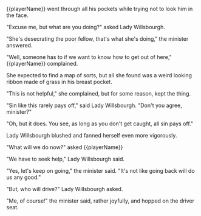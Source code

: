 {{playerName}} went through all his pockets while trying not to look him in the face.

"Excuse me, but what are you doing?" asked Lady Willsbourgh.

"She's desecrating the poor fellow, that's what she's doing," the minister answered.

"Well, someone has to if we want to know how to get out of here," {{playerName}} complained.

She expected to find a map of sorts, but all she found was a weird looking ribbon made of grass in his breast pocket.

"This is not helpful," she complained, but for some reason, kept the thing.

"Sin like this rarely pays off," said Lady Willsbourgh. "Don't you agree, minister?"

"Oh, but it does. You see, as long as you don't get caught, all sin pays off."

Lady Willsbourgh blushed and fanned herself even more vigorously.

"What will we do now?" asked {{playerName}}

"We have to seek help," Lady Willsbourgh said.

"Yes, let's keep on going," the minister said. "It's not like going back will do us any good."

"But, who will drive?" Lady Willsbourgh asked.

"Me, of course!" the minister said, rather joyfully, and hopped on the driver seat.
